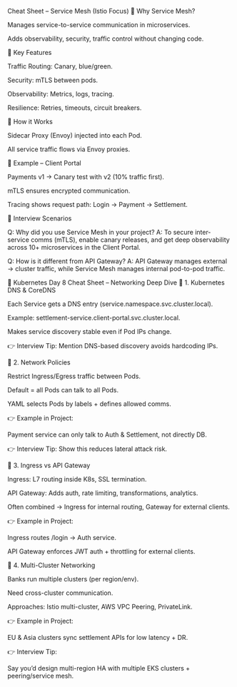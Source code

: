 Cheat Sheet – Service Mesh (Istio Focus)
🔹 Why Service Mesh?

Manages service-to-service communication in microservices.

Adds observability, security, traffic control without changing code.

🔹 Key Features

Traffic Routing: Canary, blue/green.

Security: mTLS between pods.

Observability: Metrics, logs, tracing.

Resilience: Retries, timeouts, circuit breakers.

🔹 How it Works

Sidecar Proxy (Envoy) injected into each Pod.

All service traffic flows via Envoy proxies.

🔹 Example – Client Portal

Payments v1 → Canary test with v2 (10% traffic first).

mTLS ensures encrypted communication.

Tracing shows request path: Login → Payment → Settlement.

🔹 Interview Scenarios

Q: Why did you use Service Mesh in your project?
A: To secure inter-service comms (mTLS), enable canary releases, and get deep observability across 10+ microservices in the Client Portal.

Q: How is it different from API Gateway?
A: API Gateway manages external → cluster traffic, while Service Mesh manages internal pod-to-pod traffic.

📌 Kubernetes Day 8 Cheat Sheet – Networking Deep Dive
🔹 1. Kubernetes DNS & CoreDNS

Each Service gets a DNS entry (service.namespace.svc.cluster.local).

Example: settlement-service.client-portal.svc.cluster.local.

Makes service discovery stable even if Pod IPs change.

👉 Interview Tip: Mention DNS-based discovery avoids hardcoding IPs.

🔹 2. Network Policies

Restrict Ingress/Egress traffic between Pods.

Default = all Pods can talk to all Pods.

YAML selects Pods by labels + defines allowed comms.

👉 Example in Project:

Payment service can only talk to Auth & Settlement, not directly DB.

👉 Interview Tip: Show this reduces lateral attack risk.

🔹 3. Ingress vs API Gateway

Ingress: L7 routing inside K8s, SSL termination.

API Gateway: Adds auth, rate limiting, transformations, analytics.

Often combined → Ingress for internal routing, Gateway for external clients.

👉 Example in Project:

Ingress routes /login → Auth service.

API Gateway enforces JWT auth + throttling for external clients.

🔹 4. Multi-Cluster Networking

Banks run multiple clusters (per region/env).

Need cross-cluster communication.

Approaches: Istio multi-cluster, AWS VPC Peering, PrivateLink.

👉 Example in Project:

EU & Asia clusters sync settlement APIs for low latency + DR.

👉 Interview Tip:

Say you’d design multi-region HA with multiple EKS clusters + peering/service mesh.